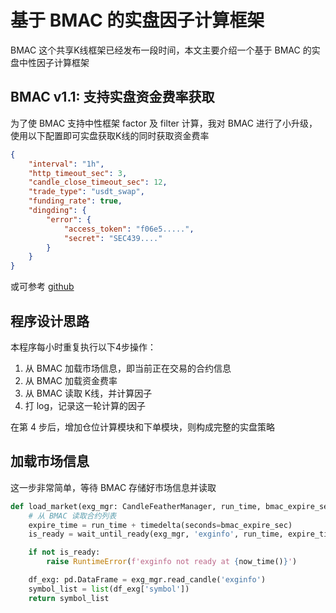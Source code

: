 # 基于 BMAC 的实盘因子计算框架

BMAC 这个共享K线框架已经发布一段时间，本文主要介绍一个基于 BMAC 的实盘中性因子计算框架

## BMAC v1.1: 支持实盘资金费率获取

为了使 BMAC 支持中性框架 factor 及 filter 计算，我对 BMAC 进行了小升级，使用以下配置即可实盘获取K线的同时获取资金费率

```json
{
    "interval": "1h",
    "http_timeout_sec": 3,
    "candle_close_timeout_sec": 12,
    "trade_type": "usdt_swap",
    "funding_rate": true,
    "dingding": {
        "error": {
            "access_token": "f06e5.....",
            "secret": "SEC439...."        
        }
    }
}
```

或可参考 [github](https://github.com/lostleaf/binance_market_async_crawler/blob/master/usdt_1h_alpha_example/config.json.example)

## 程序设计思路

本程序每小时重复执行以下4步操作：

1. 从 BMAC 加载市场信息，即当前正在交易的合约信息
2. 从 BMAC 加载资金费率
3. 从 BMAC 读取 K线，并计算因子
4. 打 log，记录这一轮计算的因子

在第 4 步后，增加仓位计算模块和下单模块，则构成完整的实盘策略

## 加载市场信息

这一步非常简单，等待 BMAC 存储好市场信息并读取

```python
def load_market(exg_mgr: CandleFeatherManager, run_time, bmac_expire_sec):
    # 从 BMAC 读取合约列表
    expire_time = run_time + timedelta(seconds=bmac_expire_sec)
    is_ready = wait_until_ready(exg_mgr, 'exginfo', run_time, expire_time)

    if not is_ready:
        raise RuntimeError(f'exginfo not ready at {now_time()}')

    df_exg: pd.DataFrame = exg_mgr.read_candle('exginfo')
    symbol_list = list(df_exg['symbol'])
    return symbol_list
```
